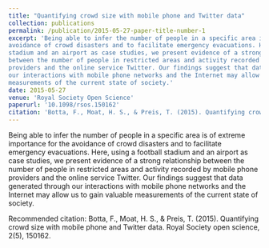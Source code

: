 ```yaml
---
title: "Quantifying crowd size with mobile phone and Twitter data"
collection: publications
permalink: /publication/2015-05-27-paper-title-number-1
excerpt: 'Being able to infer the number of people in a specific area is of extreme importance for the 
avoidance of crowd disasters and to facilitate emergency evacuations. Here, using a football 
stadium and an airport as case studies, we present evidence of a strong relationship 
between the number of people in restricted areas and activity recorded by mobile phone 
providers and the online service Twitter. Our findings suggest that data generated through 
our interactions with mobile phone networks and the Internet may allow us to gain valuable 
measurements of the current state of society.'
date: 2015-05-27
venue: 'Royal Society Open Science'
paperurl: '10.1098/rsos.150162'
citation: 'Botta, F., Moat, H. S., & Preis, T. (2015). Quantifying crowd size with mobile phone and Twitter data. Royal Society open science, 2(5), 150162.'
---
```

Being able to infer the number of people in a specific area is of extreme importance for the 
avoidance of crowd disasters and to facilitate emergency evacuations. Here, using a football 
stadium and an airport as case studies, we present evidence of a strong relationship 
between the number of people in restricted areas and activity recorded by mobile phone 
providers and the online service Twitter. Our findings suggest that data generated through 
our interactions with mobile phone networks and the Internet may allow us to gain valuable 
measurements of the current state of society.

Recommended citation: Botta, F., Moat, H. S., & Preis, T. (2015). Quantifying crowd size with mobile phone and Twitter data. Royal Society open science, 2(5), 150162.